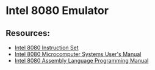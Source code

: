 # Intel 8080 Emulator



## Resources:
* [Intel 8080 Instruction Set](https://pastraiser.com/cpu/i8080/i8080_opcodes.html)
* [Intel 8080 Microcomputer Systems User's Manual](http://bitsavers.trailing-edge.com/components/intel/MCS80/98-153B_Intel_8080_Microcomputer_Systems_Users_Manual_197509.pdf)
* [Intel 8080 Assembly Language Programming Manual](https://altairclone.com/downloads/manuals/8080%20Programmers%20Manual.pdf)